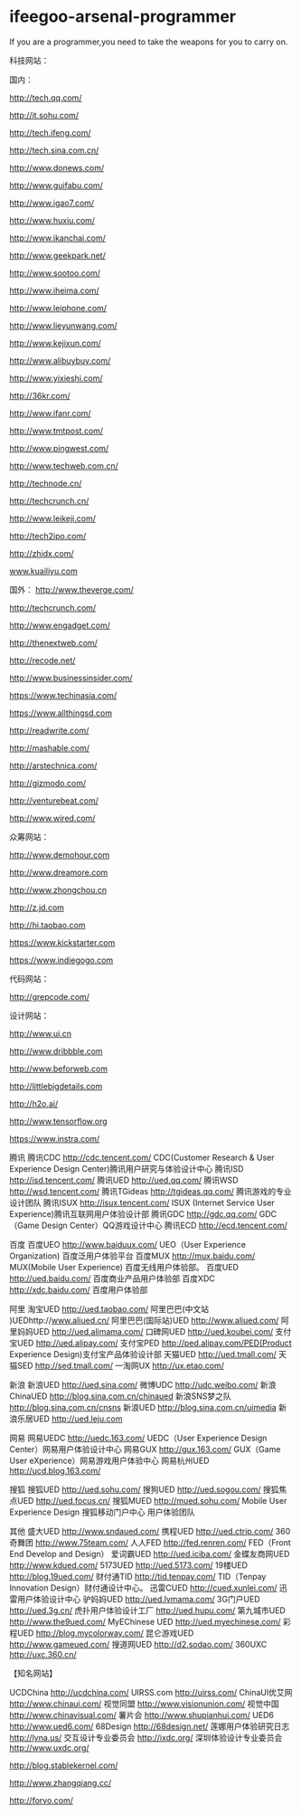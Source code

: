 # ifeegoo-arsenal-programmer
If you are a programmer,you need to take the weapons for you to carry on.


科技网站：

国内：

http://tech.qq.com/

http://it.sohu.com/

http://tech.ifeng.com/

http://tech.sina.com.cn/

http://www.donews.com/

http://www.guifabu.com/

http://www.igao7.com/

http://www.huxiu.com/

http://www.ikanchai.com/

http://www.geekpark.net/

http://www.sootoo.com/

http://www.iheima.com/

http://www.leiphone.com/

http://www.lieyunwang.com/

http://www.kejixun.com/

http://www.alibuybuy.com/

http://www.yixieshi.com/

http://36kr.com/

http://www.ifanr.com/

http://www.tmtpost.com/

http://www.pingwest.com/

http://www.techweb.com.cn/

http://technode.cn/

http://techcrunch.cn/

http://www.leikeji.com/

http://tech2ipo.com/

http://zhidx.com/

www.kuailiyu.com

国外：
http://www.theverge.com/

http://techcrunch.com/

http://www.engadget.com/

http://thenextweb.com/

http://recode.net/

http://www.businessinsider.com/

https://www.techinasia.com/

https://www.allthingsd.com

http://readwrite.com/

http://mashable.com/

http://arstechnica.com/

http://gizmodo.com/

http://venturebeat.com/

http://www.wired.com/

众筹网站：

http://www.demohour.com

http://www.dreamore.com

http://www.zhongchou.cn

http://z.jd.com

http://hi.taobao.com

https://www.kickstarter.com

https://www.indiegogo.com

代码网站：

http://grepcode.com/

设计网站：

http://www.ui.cn

http://www.dribbble.com

http://www.beforweb.com

http://littlebigdetails.com


http://h2o.ai/

http://www.tensorflow.org


https://www.instra.com/




腾讯 
腾讯CDC http://cdc.tencent.com/ CDC(Customer Research & User Experience Design Center)腾讯用户研究与体验设计中心
腾讯ISD http://isd.tencent.com/
腾讯UED http://ued.qq.com/
腾讯WSD http://wsd.tencent.com/
腾讯TGideas http://tgideas.qq.com/ 腾讯游戏的专业设计团队
腾讯ISUX http://isux.tencent.com/ ISUX (Internet Service User Experience)腾讯互联网用户体验设计部
腾讯GDC http://gdc.qq.com/ GDC（Game Design Center）QQ游戏设计中心
腾讯ECD http://ecd.tencent.com/

百度 
百度UEO http://www.baiduux.com/ UEO（User Experience Organization) 百度泛用户体验平台
百度MUX http://mux.baidu.com/ MUX(Mobile User Experience) 百度无线用户体验部。
百度UED http://ued.baidu.com/ 百度商业产品用户体验部
百度XDC http://xdc.baidu.com/ 百度用户体验部

阿里 
淘宝UED http://ued.taobao.com/
阿里巴巴(中文站 )UEDhttp://www.aliued.cn/
阿里巴巴(国际站)UED http://www.aliued.com/
阿里妈妈UED http://ued.alimama.com/
口碑网UED http://ued.koubei.com/
支付宝UED http://ued.alipay.com/
支付宝PED http://ped.alipay.com/PED(Product Experience Design)支付宝产品体验设计部
天猫UED http://ued.tmall.com/
天猫SED http://sed.tmall.com/
一淘网UX http://ux.etao.com/


新浪 
新浪UED http://ued.sina.com/
微博UDC http://udc.weibo.com/
新浪ChinaUED http://blog.sina.com.cn/chinaued
新浪SNS梦之队 http://blog.sina.com.cn/cnsns
新浪UED http://blog.sina.com.cn/uimedia
新浪乐居UED http://ued.leju.com

网易 
网易UEDC http://uedc.163.com/ UEDC（User Experience Design Center）网易用户体验设计中心
网易GUX http://gux.163.com/ GUX（Game User eXperience）网易游戏用户体验中心
网易杭州UED  http://ucd.blog.163.com/

搜狐 
搜狐UED http://ued.sohu.com/
搜狗UED  http://ued.sogou.com/
搜狐焦点UED http://ued.focus.cn/
搜狐MUED http://mued.sohu.com/ Mobile User Experience Design 搜狐移动门户中心 用户体验团队


其他 
盛大UED http://www.sndaued.com/
携程UED http://ued.ctrip.com/
360奇舞团 http://www.75team.com/
人人FED http://fed.renren.com/ FED（Front End Develop and Design）
爱词霸UED http://ued.iciba.com/
金蝶友商网UED http://www.kdued.com/
5173UED http://ued.5173.com/
19楼UED http://blog.19ued.com/
财付通TID http://tid.tenpay.com/ TID（Tenpay Innovation Design）财付通设计中心。
迅雷CUED http://cued.xunlei.com/ 迅雷用户体验设计中心
驴妈妈UED http://ued.lvmama.com/
3G门户UED http://ued.3g.cn/
虎扑用户体验设计工厂 http://ued.hupu.com/
第九城市UED http://www.the9ued.com/
MyEChinese UED http://ued.myechinese.com/
彩程UED http://blog.mycolorway.com/
昆仑游戏UED http://www.gameued.com/
搜道网UED http://d2.sodao.com/
360UXC http://uxc.360.cn/

【知名网站】 

UCDChina http://ucdchina.com/
UIRSS.com http://uirss.com/
ChinaUI优艾网 http://www.chinaui.com/
视觉同盟  http://www.visionunion.com/
视觉中国 http://www.chinavisual.com/
薯片会 http://www.shupianhui.com/
UED6 http://www.ued6.com/
68Design http://68design.net/
莲娜用户体验研究日志 http://lyna.us/
交互设计专业委员会 http://ixdc.org/
深圳体验设计专业委员会 http://www.uxdc.org/


http://blog.stablekernel.com/

http://www.zhangqiang.cc/

http://forvo.com/
